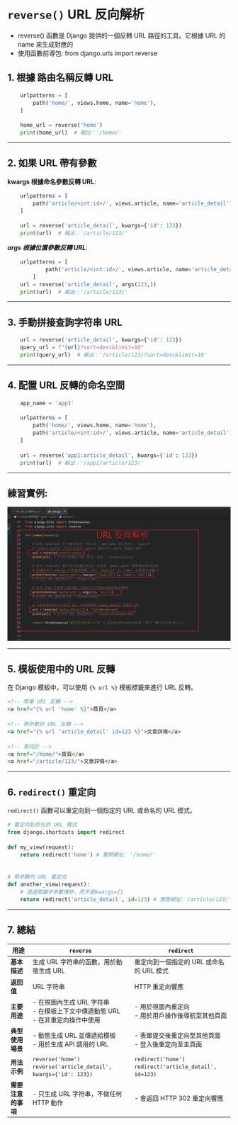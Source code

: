 # `reverse()` URL 反向解析
- reverse() 函數是 Django 提供的一個反轉 URL 路徑的工具。它根據 URL 的 name 來生成對應的 
- 使用函數前導包: from django.urls import reverse

## 1. 根據 路由名稱反轉 URL
``` python    
    urlpatterns = [
        path('home/', views.home, name='home'),     
    ]

    home_url = reverse('home')
    print(home_url)  # 輸出：'/home/'
```
---
## 2. 如果 URL 帶有參數

**kwargs 根據命名參數反轉 URL**:
``` python
    urlpatterns = [
        path('article/<int:id>/', views.article, name='article_detail')
    ]

    url = reverse('article_detail', kwargs={'id': 123})
    print(url)  # 輸出：'/article/123/'
```

***args 根據位置參數反轉 URL***:
``` python
    urlpatterns = [
            path('article/<int:id>/', views.article, name='article_detail')
        ]
    url = reverse('article_detail', args(123,))
    print(url)  # 輸出：'/article/123/'
```
---
## 3. 手動拼接查詢字符串 URL
``` python
    url = reverse('article_detail', kwargs={'id': 123})
    query_url = f"{url}?sort=desc&limit=10"
    print(query_url)  # 輸出：'/article/123/?sort=desc&limit=10'
```
---
## 4. 配置 URL 反轉的命名空間
``` python
    app_name = 'app1'

    urlpatterns = [
        path('home/', views.home, name='home'),
        path('article/<int:id>/', views.article, name='article_detail'),
    ]

    url = reverse('app1:article_detail', kwargs={'id': 123})
    print(url)  # 輸出：'/app1/article/123/'
```
---
## 練習實例:
![反向](筆記圖/反轉URL.png)

---
## 5. 模板使用中的 URL 反轉
在 Django 模板中，可以使用 `{% url %}` 模板標籤來進行 URL 反轉。

```html
<!-- 簡單 URL 反轉 -->
<a href="{% url 'home' %}">首頁</a>

<!-- 帶參數的 URL 反轉 -->
<a href="{% url 'article_detail' id=123 %}">文章詳情</a>

<!-- 等同於 -->
<a href="/home/">首頁</a>
<a href="/article/123/">文章詳情</a>

```

---
## 6. `redirect()` 重定向
`redirect()` 函數可以重定向到一個指定的 URL 或命名的 URL 模式。
```python
# 重定向到命名的 URL 模式
from django.shortcuts import redirect

def my_view(request):
    return redirect('home') # 實際網址: '/home/'


# 帶參數的 URL 重定向
def another_view(request):
    # 透過關鍵字參數傳參，而不是kwargs={}
    return redirect('article_detail', id=123) # 實際網址:'/article/123/'
```
---
## 7. 總結
| 用途                  | `reverse`                                 | `redirect`                                 |
|------------------------|--------------------------------------------|---------------------------------------------|
| **基本描述**           | 生成 URL 字符串的函數，用於動態生成 URL      | 重定向到一個指定的 URL 或命名的 URL 模式      |
| **返回值**             | URL 字符串                                  | HTTP 重定向響應                               |
| **主要用途**           | - 在視圖內生成 URL 字符串<br>- 在模板上下文中傳遞動態 URL<br>- 在非重定向操作中使用 | - 用於視圖內重定向<br>- 用於用戶操作後導航至其他頁面 |
| **典型使用場景**       | - 動態生成 URL 並傳遞給模板<br>- 用於生成 API 調用的 URL  | - 表單提交後重定向至其他頁面<br>- 登入後重定向至主頁面  |
| **用法示例**           | `reverse('home')`<br>`reverse('article_detail', kwargs={'id': 123})` | `redirect('home')`<br>`redirect('article_detail', id=123)` |
| **需要注意的事項**     | - 只生成 URL 字符串，不做任何 HTTP 動作       | - 會返回 HTTP 302 重定向響應                    |
